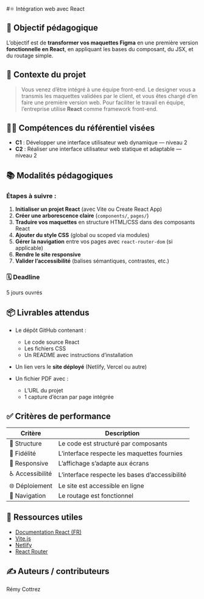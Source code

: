 #⚛️ Intégration web avec React

## 🎯 Objectif pédagogique

L’objectif est de **transformer vos maquettes Figma** en une première version **fonctionnelle en React**, en appliquant les bases du composant, du JSX, et du routage simple.

## 🧭 Contexte du projet

> Vous venez d’être intégré à une équipe front-end. Le designer vous a transmis les maquettes validées par le client, et vous êtes chargé d’en faire une première version web. Pour faciliter le travail en équipe, l’entreprise utilise **React** comme framework front-end.

## 👩‍💻 **Compétences du référentiel visées**

* **C1** : Développer une interface utilisateur web dynamique — niveau 2
* **C2** : Réaliser une interface utilisateur web statique et adaptable — niveau 2

## 📚 Modalités pédagogiques

### Étapes à suivre :

1. **Initialiser un projet React** (avec Vite ou Create React App)
2. **Créer une arborescence claire** (`components/`, `pages/`)
3. **Traduire vos maquettes** en structure HTML/CSS dans des composants React
4. **Ajouter du style CSS** (global ou scoped via modules)
5. **Gérer la navigation** entre vos pages avec `react-router-dom` (si applicable)
6. **Rendre le site responsive**
7. **Valider l’accessibilité** (balises sémantiques, contrastes, etc.)

### 🗓️ **Deadline**

5 jours ouvrés

## 📦 **Livrables attendus**

* Le dépôt GitHub contenant :

  * Le code source React
  * Les fichiers CSS
  * Un README avec instructions d’installation
* Un lien vers le **site déployé** (Netlify, Vercel ou autre)
* Un fichier PDF avec :

  * L’URL du projet
  * 1 capture d’écran par page intégrée

## ✅ **Critères de performance**

| Critère         | Description                                    |
| --------------- | ---------------------------------------------- |
| 🧱 Structure    | Le code est structuré par composants           |
| 🎨 Fidélité     | L’interface respecte les maquettes fournies    |
| 📱 Responsive   | L’affichage s’adapte aux écrans                |
| ♿ Accessibilité | L’interface respecte les bases d’accessibilité |
| 🌐 Déploiement  | Le site est accessible en ligne                |
| 🔀 Navigation   | Le routage est fonctionnel                     |

## 🔗 **Ressources utiles**

* [Documentation React (FR)](https://fr.react.dev/)
* [Vite.js](https://vitejs.dev/)
* [Netlify](https://app.netlify.com)
* [React Router](https://reactrouter.com/en/main)

## ✍️ Auteurs / contributeurs

Rémy Cottrez
